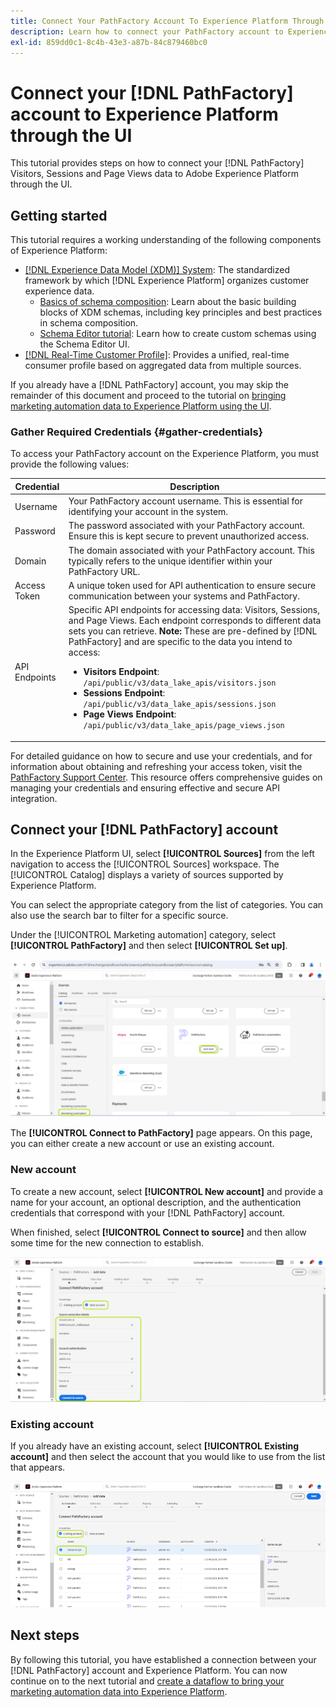 ```yaml
---
title: Connect Your PathFactory Account To Experience Platform Through the UI
description: Learn how to connect your PathFactory account to Experience Platform through the UI.
exl-id: 859dd0c1-8c4b-43e3-a87b-84c879460bc0
---
```

# Connect your [!DNL PathFactory] account to Experience Platform through the UI

This tutorial provides steps on how to connect your [!DNL PathFactory] Visitors, Sessions and Page Views data to Adobe Experience Platform through the UI.

## Getting started

This tutorial requires a working understanding of the following components of Experience Platform:

* [[!DNL Experience Data Model (XDM)] System](../../../../../xdm/home.md): The standardized framework by which [!DNL Experience Platform] organizes customer experience data.
  * [Basics of schema composition](../../../../../xdm/schema/composition.md): Learn about the basic building blocks of XDM schemas, including key principles and best practices in schema composition.
  * [Schema Editor tutorial](../../../../../xdm/tutorials/create-schema-ui.md): Learn how to create custom schemas using the Schema Editor UI.
* [[!DNL Real-Time Customer Profile]](../../../../../profile/home.md): Provides a unified, real-time consumer profile based on aggregated data from multiple sources.

If you already have a [!DNL PathFactory] account, you may skip the remainder of this document and proceed to the tutorial on [bringing marketing automation data to Experience Platform using the UI](../../dataflow/marketing-automation.md).

### Gather Required Credentials {#gather-credentials}

To access your PathFactory account on the Experience Platform, you must provide the following values:

| Credential | Description |
| ---------- | ----------- |
| Username | Your PathFactory account username. This is essential for identifying your account in the system. |
| Password | The password associated with your PathFactory account. Ensure this is kept secure to prevent unauthorized access. |
| Domain | The domain associated with your PathFactory account. This typically refers to the unique identifier within your PathFactory URL. |
| Access Token | A unique token used for API authentication to ensure secure communication between your systems and PathFactory. |
| API Endpoints | Specific API endpoints for accessing data: Visitors, Sessions, and Page Views. Each endpoint corresponds to different data sets you can retrieve. **Note:** These are pre-defined by [!DNL PathFactory] and are specific to the data you intend to access: <ul><li>**Visitors Endpoint**: `/api/public/v3/data_lake_apis/visitors.json`</li><li>**Sessions Endpoint**: `/api/public/v3/data_lake_apis/sessions.json`</li><li>**Page Views Endpoint**: `/api/public/v3/data_lake_apis/page_views.json`</li></ul> |

For detailed guidance on how to secure and use your credentials, and for information about obtaining and refreshing your access token, visit the [PathFactory Support Center](https://support.pathfactory.com/categories/adobe/). This resource offers comprehensive guides on managing your credentials and ensuring effective and secure API integration.


## Connect your [!DNL PathFactory] account

In the Experience Platform UI, select **[!UICONTROL Sources]** from the left navigation to access the [!UICONTROL Sources] workspace. The [!UICONTROL Catalog] displays a variety of sources supported by Experience Platform.

You can select the appropriate category from the list of categories. You can also use the search bar to filter for a specific source.

Under the [!UICONTROL Marketing automation] category, select **[!UICONTROL PathFactory]** and then select **[!UICONTROL Set up]**.

![The sources catalog with the PathFactory source selected.](../../../../images/tutorials/create/pathfactory/catalog.png)

The **[!UICONTROL Connect to PathFactory]** page appears. On this page, you can either create a new account or use an existing account.

### New account

To create a new account, select **[!UICONTROL New account]** and provide a name for your account, an optional description, and the authentication credentials that correspond with your [!DNL PathFactory] account.

When finished, select **[!UICONTROL Connect to source]** and then allow some time for the new connection to establish.

![The new account interface where you can authenticate a new account for PathFactory.](../../../../images/tutorials/create/pathfactory/new.png)

### Existing account

If you already have an existing account, select **[!UICONTROL Existing account]** and then select the account that you would like to use from the list that appears.

![The existing account interface where you can select from a list of existing PathFactory accounts.](../../../../images/tutorials/create/pathfactory/existing.png)

## Next steps

By following this tutorial, you have established a connection between your [!DNL PathFactory] account and Experience Platform. You can now continue on to the next tutorial and [create a dataflow to bring your marketing automation data into Experience Platform](../../dataflow/marketing-automation.md).
